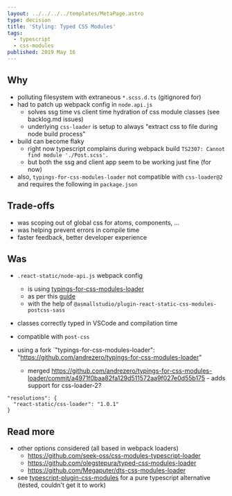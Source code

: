 ```yaml
---
layout: ../../../../templates/MetaPage.astro
type: decision
title: 'Styling: Typed CSS Modules'
tags:
  - typescript
  - css-modules
published: 2019 May 16
---
```


## Why

- polluting filesystem with extraneous `*.scss.d.ts` (gitignored for)
- had to patch up webpack config in `node.api.js`
  - solves ssg time vs client time hydration of css module classes (see backlog.md issues)
  - underlying `css-loader` is setup to always "extract css to file during node build process"
- build can become flaky
  - right now typescript complains during webpack build `TS2307: Cannot find module './Post.scss'.`
  - but both the ssg and client app seem to be working just fine (for now)
- also, `typings-for-css-modules-loader` not compatible with `css-loader@2` and requires the following in `package.json`

## Trade-offs

- was scoping out of global css for atoms, components, ...
- was helping prevent errors in compile time
- faster feedback, better developer experience

## Was

- `.react-static/node-api.js` webpack config

  - is using [typings-for-css-modules-loader](https://github.com/Jimdo/typings-for-css-modules-loader)
  - as per this [guide](https://medium.com/@sapegin/css-modules-with-typescript-and-webpack-6b221ebe5f10)
  - with the help of `@asmallstudio/plugin-react-static-css-modules-postcss-sass`

- classes correctly typed in VSCode and compilation time
- compatible with `post-css`
- using a fork `"typings-for-css-modules-loader": "https://github.com/andrezero/typings-for-css-modules-loader"
  - merged https://github.com/andrezero/typings-for-css-modules-loader/commit/a4971f0baa82fa129d511572aa9f027e0d55b175 - adds support for css-loader-2?

```
"resolutions": {
  "react-static/css-loader": "1.0.1"
}
```

## Read more

- other options considered (all based in webpack loaders)
  - https://github.com/seek-oss/css-modules-typescript-loader
  - https://github.com/olegstepura/typed-css-modules-loader
  - https://github.com/Megaputer/dts-css-modules-loader
- see [typescript-plugin-css-modules](https://github.com/mrmckeb/typescript-plugin-css-modules) for a pure typescript alternative (tested, couldn't get it to work)
